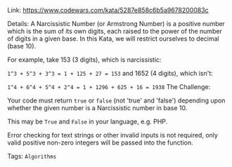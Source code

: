 Link:
https://www.codewars.com/kata/5287e858c6b5a9678200083c

Details:
A Narcissistic Number (or Armstrong Number) is a positive number which is the sum of its own digits, each raised to the power of the number of digits in a given base. In this Kata, we will restrict ourselves to decimal (base 10).

For example, take 153 (3 digits), which is narcissistic:

`1^3 + 5^3 + 3^3 = 1 + 125 + 27 = 153`
and 1652 (4 digits), which isn't:

`1^4 + 6^4 + 5^4 + 2^4 = 1 + 1296 + 625 + 16 = 1938`
The Challenge:

Your code must return `true` or `false` (not 'true' and 'false') depending upon whether the given number is a Narcissistic number in base 10.

This may be `True` and `False` in your language, e.g. PHP.

Error checking for text strings or other invalid inputs is not required, only valid positive non-zero integers will be passed into the function.

Tags:
`Algorithms`